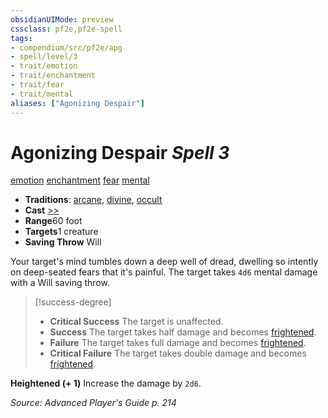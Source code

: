 ```yaml
---
obsidianUIMode: preview
cssclass: pf2e,pf2e-spell
tags:
- compendium/src/pf2e/apg
- spell/level/3
- trait/emotion
- trait/enchantment
- trait/fear
- trait/mental
aliases: ["Agonizing Despair"]
---
```

# Agonizing Despair *Spell 3*   
[emotion](../../Rules/traits/emotion.md)  [enchantment](../../Rules/traits/enchantment.md)  [fear](../../Rules/traits/fear.md)  [mental](../../Rules/traits/mental.md)  

- **Traditions**: [arcane](../../Rules/traits/arcane.md), [divine](../../Rules/traits/divine.md), [occult](../../Rules/traits/occult.md)
- **Cast** [>>](../../Rules/core-rulebook/chapter-9-playing-the-game.md#Actions "Two-Action") 
- **Range**60 foot
- **Targets**1 creature
- **Saving Throw** Will

Your target's mind tumbles down a deep well of dread, dwelling so intently on deep-seated fears that it's painful. The target takes `4d6` mental damage with a Will saving throw.

> [!success-degree] 
> - **Critical Success** The target is unaffected.
> - **Success** The target takes half damage and becomes [frightened](../../Rules/conditions.md#Frightened).
> - **Failure** The target takes full damage and becomes [frightened](../../Rules/conditions.md#Frightened).
> - **Critical Failure** The target takes double damage and becomes [frightened](../../Rules/conditions.md#Frightened).

**Heightened (+ 1)** Increase the damage by `2d6`.

*Source: Advanced Player's Guide p. 214*